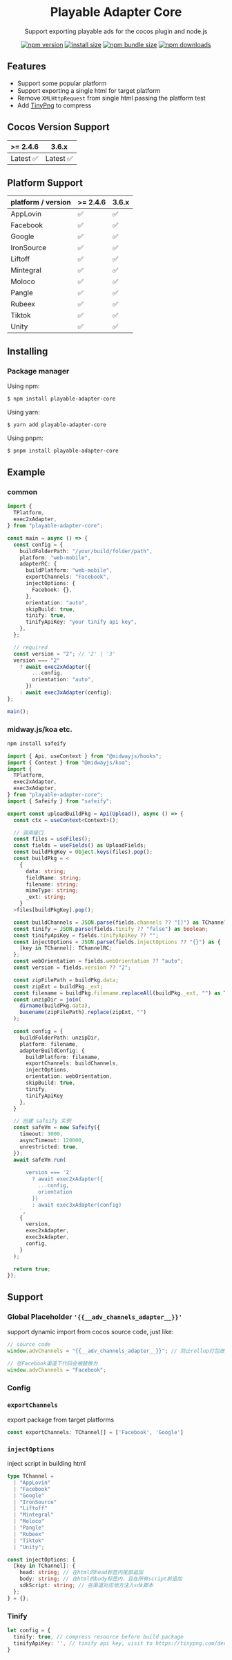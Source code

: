 <h1 align="center">Playable Adapter Core</h1>

<p align="center">Support exporting playable ads for the cocos plugin and node.js</p>

<div align="center">

[![npm version](https://img.shields.io/npm/v/playable-adapter-core.svg?style=flat-square)](https://www.npmjs.org/package/playable-adapter-core)
[![install size](https://img.shields.io/badge/dynamic/json?url=https://packagephobia.com/v2/api.json?p=playable-adapter-core&query=$.install.pretty&label=install%20size&style=flat-square)](https://packagephobia.com/result?p=playable-adapter-core)
[![npm bundle size](https://img.shields.io/bundlephobia/minzip/playable-adapter-core?style=flat-square)](https://bundlephobia.com/package/playable-adapter-core@latest)
[![npm downloads](https://img.shields.io/npm/dm/playable-adapter-core.svg?style=flat-square)](https://npm-stat.com/charts.html?package=playable-adapter-core)

</div>

## Features

- Support some popular platform
- Support exporting a single html for target platform
- Remove `XMLHttpRequest` from single html passing the platform test
- Add [TinyPng](https://tinify.cn/) to compress

## Cocos Version Support

| >= 2.4.6  | 3.6.x     |
| --------- | --------- |
| Latest ✅ | Latest ✅ |

## Platform Support

| platform / version | >= 2.4.6 | 3.6.x |
| ------------------ | -------- | ----- |
| AppLovin           | ✅       | ✅    |
| Facebook           | ✅       | ✅    |
| Google             | ✅       | ✅    |
| IronSource         | ✅       | ✅    |
| Liftoff            | ✅       | ✅    |
| Mintegral          | ✅       | ✅    |
| Moloco             | ✅       | ✅    |
| Pangle             | ✅       | ✅    |
| Rubeex             | ✅       | ✅    |
| Tiktok             | ✅       | ✅    |
| Unity              | ✅       | ✅    |

## Installing

### Package manager

Using npm:

```bash
$ npm install playable-adapter-core
```

Using yarn:

```bash
$ yarn add playable-adapter-core
```

Using pnpm:

```bash
$ pnpm install playable-adapter-core
```

## Example

### common

```typescript
import {
  TPlatform,
  exec2xAdapter,
} from "playable-adapter-core";

const main = async () => {
  const config = {
    buildFolderPath: "/your/build/folder/path",
    platform: "web-mobile",
    adapterRC: {
      buildPlatform: "web-mobile",
      exportChannels: "Facebook",
      injectOptions: {
        Facebook: {},
      },
      orientation: "auto",
      skipBuild: true,
      tinify: true,
      tinifyApiKey: "your tinify api key",
    },
  };

  // required
  const version = "2"; // '2' | '3'
  version === "2"
    ? await exec2xAdapter({
        ...config,
        orientation: "auto",
      })
    : await exec3xAdapter(config);
};

main();
```

### midway.js/koa etc.

```bash
npm install safeify
```

```typescript
import { Api, useContext } from "@midwayjs/hooks";
import { Context } from "@midwayjs/koa";
import {
  TPlatform,
  exec2xAdapter,
  exec3xAdapter,
} from "playable-adapter-core";
import { Safeify } from "safeify";

export const uploadBuildPkg = Api(Upload(), async () => {
  const ctx = useContext<Context>();

  // 调用接口
  const files = useFiles();
  const fields = useFields() as UploadFields;
  const buildPkgKey = Object.keys(files).pop();
  const buildPkg = <
    {
      data: string;
      fieldName: string;
      filename: string;
      mimeType: string;
      _ext: string;
    }
  >files[buildPkgKey].pop();

  const buildChannels = JSON.parse(fields.channels ?? "[]") as TChannel[];
  const tinify = JSON.parse(fields.tinify ?? "false") as boolean;
  const tinifyApiKey = fields.tinifyApiKey ?? "";
  const injectOptions = JSON.parse(fields.injectOptions ?? "{}") as {
    [key in TChannel]: TChannelRC;
  };
  const webOrientation = fields.webOrientation ?? "auto";
  const version = fields.version ?? "2";

  const zipFilePath = buildPkg.data;
  const zipExt = buildPkg._ext;
  const filename = buildPkg.filename.replaceAll(buildPkg._ext, "") as TPlatform;
  const unzipDir = join(
    dirname(buildPkg.data),
    basename(zipFilePath).replace(zipExt, "")
  );

  const config = {
    buildFolderPath: unzipDir,
    platform: filename,
    adapterBuildConfig: {
      buildPlatform: filename,
      exportChannels: buildChannels,
      injectOptions,
      orientation: webOrientation,
      skipBuild: true,
      tinify,
      tinifyApiKey
    },
  }

  // 创建 safeify 实例
  const safeVm = new Safeify({
    timeout: 3000,
    asyncTimeout: 120000,
    unrestricted: true,
  });
  await safeVm.run(
    `
      version === '2'
        ? await exec2xAdapter({
          ...config,
          orientation
        })
        : await exec3xAdapter(config)
    `,
    {
      version,
      exec2xAdapter,
      exec3xAdapter,
      config,
    }
  );

  return true;
});
```

## Support

### Global Placeholder `'{{__adv_channels_adapter__}}'`

support dynamic import from cocos source code, just like:

```typescript
// source code
window.advChannels = "{{__adv_channels_adapter__}}"; // 防止rollup打包进行tree-shaking省略掉该代码（dead code），占位符变量可挂载在全局

// 在Facebook渠道下代码会被替换为
window.advChannels = "Facebook";
```

### Config

### `exportChannels`

export package from target platforms

```typescript
const exportChannels: TChannel[] = ['Facebook', 'Google']
```

### `injectOptions`

inject script in building html

```typescript
type TChannel =
  | "AppLovin"
  | "Facebook"
  | "Google"
  | "IronSource"
  | "Liftoff"
  | "Mintegral"
  | "Moloco"
  | "Pangle"
  | "Rubeex"
  | "Tiktok"
  | "Unity";

const injectOptions: {
  [key in TChannel]: {
    head: string; // 在html的head标签内尾部追加
    body: string; // 在html的body标签内，且在所有script前追加
    sdkScript: string; // 在渠道对应地方注入sdk脚本
  };
} = {};
```

### Tinify

```typescript
let config = {
  tinify: true, // compress resource before build package
  tinifyApiKey: '', // tinify api key, visit to https://tinypng.com/developers
}
```
